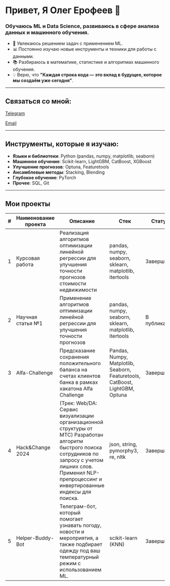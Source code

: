 # Привет, Я Олег Ерофеев 👋

### Обучаюсь ML и Data Science, развиваюсь в сфере анализа данных и машинного обучения.

- 🚀 Увлекаюсь решением задач с применением ML.  
- 📊 Постоянно изучаю новые инструменты и техники для работы с данными.  
- 📚 Разбираюсь в математике, статистике и алгоритмах машинного обучения.  
- 💡 Верю, что **"Каждая строка кода — это вклад в будущее, которое мы создаём уже сегодня"**.  

---

## Связаться со мной:

[Telegram](https://t.me/username)  

[Email](lionbolshoe@yandex.u)

---

## Инструменты, которые я изучаю:
- **Языки и библиотеки**: Python (pandas, numpy, matplotlib, seaborn)  
- **Машинное обучение**: Scikit-learn, LightGBM, CatBoost, XGBoost
- **Улучшение прогнозов**: Optuna, Featuretools  
- **Ансамблевые методы**: Stacking, Blending
- **Глубокое обучение**: PyTorch
- **Прочее**: SQL, Git  

---

## Мои проекты

| #  | Наименование проекта                                                   | Описание                                                                                          | Стек                                                                                          | Статус      | Видимость |
|----|------------------------------------------------------------------------|---------------------------------------------------------------------------------------------------|--------------------------------------------------------------------------------------------------|-------------|------------|
| 1  | Курсовая работа                                           | Реализация алгоритмов оптимизации линейной регрессии для улучшения точности прогнозов стоимости недвижимости  | pandas, numpy, seaborn, sklearn, matplotlib, itertools                                     | Завершено | Public    |
| 2  | Научная статья №1                                             | Применение алгоритмов оптимизации линейной регрессии для улучшения точности прогнозов | pandas, numpy, seaborn, sklearn, matplotlib, itertools                                     | В публикации | Private    |
| 3  | Alfa-Challenge                                                           | Предсказание сохранения положительного баланса на счетах клиентов банка в рамках хакатона Alfa Challenge | Pandas, Numpy, Matplotlib, Seaborn, Featuretools, CatBoost, LightGBM, Optuna                     | Завершено | Private    |
| 4  | Hack&Change 2024                                                         | (Трек: Web/DA: Сервис визуализации организационной структуры от МТС) Разработан алгоритм быстрого поиска сотрудников по запросу с учетом лишних слов. Применил NLP-препроцессинг и инвертированные индексы для поиска. | json, string, pymorphy3, re, nltk                                                              | Завершено | Public     |
| 5  | Helper-Buddy-Bot                                                        | Телеграм-бот, который помогает узнавать погоду, новости и мероприятия, а также подбирает одежду под ваш температурный режим с использованием ML. | scikit-learn (KNN)                                                                             | Завершено | Public    |
